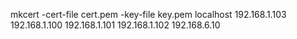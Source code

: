 mkcert -cert-file cert.pem -key-file key.pem localhost 192.168.1.103 192.168.1.100 192.168.1.101 192.168.1.102 192.168.6.10